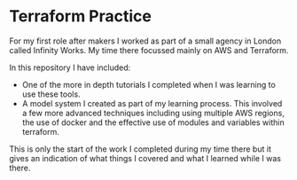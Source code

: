# Terraform Practice

For my first role after makers I worked as part of a small agency in London called Infinity Works. My time there focussed mainly on AWS and Terraform.   

In this repository I have included:

- One of the more in depth tutorials I completed when I was learning to use these tools.   
- A model system I created as part of my learning process. This involved a few more advanced techniques including using multiple AWS regions, the use of docker and the effective use of modules and variables within terraform.

This is only the start of the work I completed during my time there but it gives an indication of what things I covered and what I learned while I was there.
